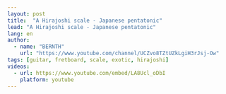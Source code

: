 ```yaml
---
layout: post
title:  "A Hirajoshi scale - Japanese pentatonic"
lead: "A Hirajoshi scale - Japanese pentatonic"
lang: en
author:
  - name: "BERNTH"
    url: "https://www.youtube.com/channel/UCZvo8TZtUZkLgiH3rJsj-Ow"
tags: [guitar, fretboard, scale, exotic, hirajoshi]
videos:
  - url: https://www.youtube.com/embed/LA8Ucl_oDbI
    platform: youtube
---
```

